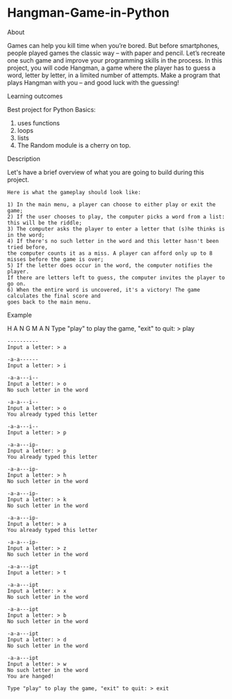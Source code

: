 # Hangman-Game-in-Python


About

Games can help you kill time when you’re bored. 
But before smartphones, people played games the classic way – with paper and pencil. 
Let’s recreate one such game and improve your programming skills in the process. 
In this project, you will code Hangman, a game where the player has to guess a word, letter by letter, in a limited number of attempts. 
Make a program that plays Hangman with you – and good luck with the guessing!





Learning outcomes

Best project for Python Basics: 
1) uses functions
2) loops 
3) lists
4) The Random module is a cherry on top.



Description


Let's have a brief overview of what you are going to build during this project. 

	Here is what the gameplay should look like:

	1) In the main menu, a player can choose to either play or exit the game;
	2) If the user chooses to play, the computer picks a word from a list: this will be the riddle;
	3) The computer asks the player to enter a letter that (s)he thinks is in the word;
	4) If there's no such letter in the word and this letter hasn't been tried before, 
	the computer counts it as a miss. A player can afford only up to 8 misses before the game is over;
	5) If the letter does occur in the word, the computer notifies the player. 
	If there are letters left to guess, the computer invites the player to go on.
	6) When the entire word is uncovered, it's a victory! The game calculates the final score and 
	goes back to the main menu.
  
  
  
  Example
  
  
  H A N G M A N
	Type "play" to play the game, "exit" to quit: > play
	 
	----------
	Input a letter: > a
	 
	-a-a------
	Input a letter: > i
	 
	-a-a---i--
	Input a letter: > o
	No such letter in the word
	 
	-a-a---i--
	Input a letter: > o
	You already typed this letter
	 
	-a-a---i--
	Input a letter: > p
	 
	-a-a---ip-
	Input a letter: > p
	You already typed this letter
	 
	-a-a---ip-
	Input a letter: > h
	No such letter in the word
	 
	-a-a---ip-
	Input a letter: > k
	No such letter in the word
	 
	-a-a---ip-
	Input a letter: > a
	You already typed this letter
	 
	-a-a---ip-
	Input a letter: > z
	No such letter in the word
	 
	-a-a---ipt
	Input a letter: > t
	 
	-a-a---ipt
	Input a letter: > x
	No such letter in the word
	 
	-a-a---ipt
	Input a letter: > b
	No such letter in the word
	 
	-a-a---ipt
	Input a letter: > d
	No such letter in the word
	 
	-a-a---ipt
	Input a letter: > w
	No such letter in the word
	You are hanged!
	 
	Type "play" to play the game, "exit" to quit: > exit

